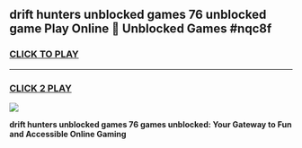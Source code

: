 
## drift hunters unblocked games 76 unblocked game Play Online 👋 Unblocked Games #nqc8f
<h3>
<a href="https://premium.freeplayer.one?title=drift_hunters_unblocked_games_76&ref=21F">CLICK TO PLAY</a></h3>
<hr>

<h3>
<a href="https://premium.freeplayer.one?title=drift_hunters_unblocked_games_76&ref=21F">CLICK 2 PLAY</a>
  
</h3>

<a href="https://premium.freeplayer.one?title=drift_hunters_unblocked_games_76&ref=21F/"><img src="https://clearcache.store/games.png"></a>


**drift hunters unblocked games 76 games unblocked: Your Gateway to Fun and Accessible Online Gaming**
